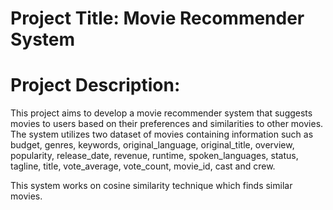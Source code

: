 
# Project Title: Movie Recommender System

# Project Description:
This project aims to develop a movie recommender system that suggests movies to users based on their preferences and similarities to other movies. The system utilizes two dataset of movies containing information such as budget, genres,	keywords,	original_language,	original_title,	overview,	popularity, release_date,	revenue,	runtime, spoken_languages,	status,	tagline,	title,	vote_average,	vote_count, movie_id,	cast and	crew.

 This system works on cosine similarity technique which finds similar movies.
